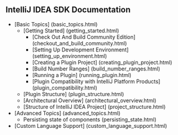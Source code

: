 <!-- 
    Similar to GitBook SUMMARY.md - https://github.com/GitbookIO/gitbook#summarymd,
    but list items without links will not be included in the table of contents.
    Also you can use HTML-comments.
-->

## IntelliJ IDEA SDK Documentation
* [Basic Topics] (basic_topics.html)
    * [Getting Started] (getting_started.html)
        * [Check Out And Build Community Edition] (checkout_and_build_community.html)
        * [Setting Up Development Environment] (setting_up_environment.html)
        * [Creating a Plugin Project] (creating_plugin_project.html)
        * [Build Number Ranges] (build_number_ranges.html)
        * [Running a Plugin] (running_plugin.html)
        * [Plugin Compatibility with IntelliJ Platform Products] (plugin_compatibility.html)
    * [Plugin Structure] (plugin_structure.html)
    * [Architectural Overview] (architectural_overview.html)
    * [Structure of IntelliJ IDEA Project] (project_structure.html)
* [Advanced Topics] (advanced_topics.html)
    * Persisting state of components (persisting_state.html)
* [Custom Language Support] (custom_language_support.html)


